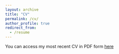 ```yaml
---
layout: archive
title: "CV"
permalink: /cv/
author_profile: true
redirect_from:
  - /resume
---
```



You can access my most recent CV in PDF form [here](https://github.com/cindyjpang/cindyjpang.github.io/blob/master/files/CindyPang_CV_updated_05_02_23.pdf)